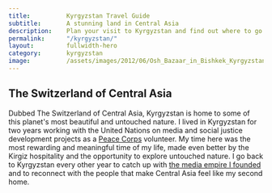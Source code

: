 ```yaml
---
title: 			Kyrgyzstan Travel Guide
subtitle: 		A stunning land in Central Asia
description: 	Plan your visit to Kyrgyzstan and find out where to go and what to do in Kyrgyzstan. Read about itineraries, activities, places to stay and travel essentials.
permalink: 		"/kyrgyzstan/"
layout: 		fullwidth-hero
category: 		kyrgyzstan
image: 			/assets/images/2012/06/Osh_Bazaar_in_Bishkek_Kyrgyzstaneg.jpeg
---
```


## The Switzerland of Central Asia

Dubbed The Switzerland of Central Asia, Kyrgyzstan is home to some of this planet's most beautiful and untouched nature. I lived in Kyrgyzstan for two years working with the United Nations on media and social justice development projects as a [Peace Corps](https://www.peacecorps.gov/) volunteer. My time here was the most rewarding and meaningful time of my life, made even better by the Kirgiz hospitality and the opportunity to explore untouched nature. I go back to Kyrgyzstan every other year to catch up with [the media empire I founded](http://kyrgyzmedia.com/) and to reconnect with the people that make Central Asia feel like my second home.